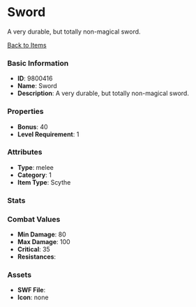 # Sword

A very durable, but totally non-magical sword.

[Back to Items](../items.md)

### Basic Information

- **ID**: 9800416
- **Name**: Sword
- **Description**: A very durable, but totally non-magical sword.

### Properties

- **Bonus**: 40
- **Level Requirement**: 1

### Attributes

- **Type**: melee     
- **Category**: 1
- **Item Type**: Scythe

### Stats


### Combat Values

- **Min Damage**: 80
- **Max Damage**: 100
- **Critical**: 35
- **Resistances**: 

### Assets

- **SWF File**: 
- **Icon**: none

